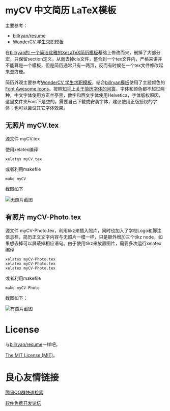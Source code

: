 # myCV 中文简历 LaTeX模板

主要参考：

- [billryan/resume](https://github.com/billryan/resume)
- [WonderCV 学生求职模板](https://www.wondercv.com/zh-CN/resume_templates)

在[billryan的 一个简洁优雅的XeLaTeX简历模板](https://github.com/billryan/resume)基础上修改而来，删掉了大部分宏，只保留section定义，从而去掉cls文件，整合到一个tex文件内，严格来讲并不能算是一个模板，但是简历通常只有一两页，反而有时候在一个tex文件修改起来更方便。


简历外观主要参考[WonderCV 学生求职模板](https://www.wondercv.com/zh-CN/resume_templates)，结合[billryan模板](https://github.com/billryan/resume)使用了主题颜色的[Font Awesome Icons](http://fortawesome.github.io/Font-Awesome/icons/)。按照[知乎上关于简历字体的问答](https://www.zhihu.com/question/21451635)，字体和颜色都不超过两种，中文字体使用方正兰亭黑，数字和西文字体使用Helvetica，字体版权原因，这里文件夹Font下是空的，需要自己下载或安装字体，建议使用正版授权的字体；也可以尝试其它字体效果。


## 无照片 myCV.tex

源文件 myCV.tex

使用xelatex编译

```
xelatex myCV.tex
```

或者利用makefile

```
make myCV
```

截图如下

![无照片截图](shot-myCV.png)


## 有照片 myCV-Photo.tex

源文件 myCV-Photo.tex，利用tikz来插入照片，同时也加入了学校Logo和脚注信息栏，简历正文文字内容与无照片一模一样，只是额外增加三个tikz node，如果想去掉可以屏蔽掉相应语句。由于使用tikz来放置图片，需要多次运行xelatex编译

```
xelatex myCV-Photo.tex
xelatex myCV-Photo.tex
xelatex myCV-Photo.tex
```

或者利用makefile

```
make myCV-Photo
```

截图如下：

![有照片截图](shot-myCV-Photo.png)

# License
与[billryan/resume](https://github.com/billryan/resume)一样吧，

[The MIT License (MIT)](http://opensource.org/licenses/MIT)。



 # 良心友情链接

[腾讯QQ群快速检索](http://u.720life.cn/s/8cf73f7c)

[软件免费开发论坛](http://u.720life.cn/s/bbb01dc0)